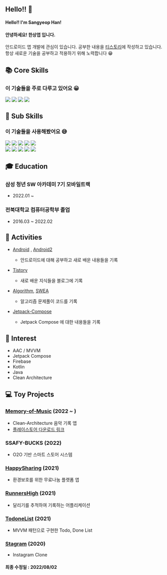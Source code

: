## Hello!! 👋
#### Hello!! I'm Sangyeop Han! </br>

#### 안녕하세요! 한상엽 입니다.
안드로이드 앱 개발에 관심이 있습니다. 공부한 내용을 [티스토리](https://hanyeop.tistory.com/)에 작성하고 있습니다. </br>
항상 새로운 기술을 공부하고 적용하기 위해 노력합니다 😁

## 📚 Core Skills
### 이 기술들을 주로 다루고 있어요 😀
<div>
  <img src="https://img.shields.io/badge/android-3DDC84?style=for-the-badge&logo=android&logoColor=white"> 
  <img src="https://img.shields.io/badge/kotlin-7F52FF?style=for-the-badge&logo=kotlin&logoColor=white"> 
  <img src="https://img.shields.io/badge/firebase-FFCA28?style=for-the-badge&logo=firebase&logoColor=white">
  <img src="https://img.shields.io/badge/java-007396?style=for-the-badge&logo=java&logoColor=white"> 

## 🔨 Sub Skills
### 이 기술들을 사용해봤어요 😅
<div>
  <img src="https://img.shields.io/badge/c++-00599C?style=for-the-badge&logo=c%2B%2B&logoColor=white">
  <img src="https://img.shields.io/badge/C-A8B9CC?style=for-the-badge&logo=C&logoColor=white"> 
  <img src="https://img.shields.io/badge/C Sharp-239120?style=for-the-badge&logo=CSharp&logoColor=white">
  <img src="https://img.shields.io/badge/Unity-FFFFFF?style=for-the-badge&logo=Unity&logoColor=black"> 
  <img src="https://img.shields.io/badge/OpenGL-5586A4?style=for-the-badge&logo=OpenGL&logoColor=white">
  <br>
  <img src="https://img.shields.io/badge/JavaScript-F7DF1E?style=for-the-badge&logo=Javascript&logoColor=white">
  <img src="https://img.shields.io/badge/HTML5-E34F26?style=for-the-badge&logo=HTML5&logoColor=white">
  <img src="https://img.shields.io/badge/CSS3-1572B6?style=for-the-badge&logo=CSS3&logoColor=white">
  <img src="https://img.shields.io/badge/VUE.JS-4FC08D?style=for-the-badge&logo=VUE.JS&logoColor=white">
  <img src="https://img.shields.io/badge/SPRING BOOT-6DB33F?style=for-the-badge&logo=SPRING&logoColor=white">
  
## 🎓 Education
### 삼성 청년 SW 아카데미 7기 모바일트랙 
  * 2022.01 ~
### 전북대학교 컴퓨터공학부 졸업
  * 2016.03 ~ 2022.02 

## 📝 Activities
* [Android](https://github.com/HanYeop/AndroidStudio-Practice) , [Android2](https://github.com/HanYeop/AndroidStudio-Practice2)
  * 안드로이드에 대해 공부하고 새로 배운 내용들을 기록

* [Tistory](https://hanyeop.tistory.com/)
  * 새로 배운 지식들을 블로그에 기록

* [Algorithm](https://github.com/HanYeop/Algorithm), [SWEA](https://github.com/HanYeop/SWEA)
  * 알고리즘 문제풀이 코드를 기록

* [Jetpack-Compose](https://github.com/HanYeop/Jetpack-Compose)
  * Jetpack Compose 에 대한 내용들을 기록

## 🤔 Interest
* AAC / MVVM
* Jetpack Compose
* Firebase
* Kotlin
* Java
* Clean Architecture

## 💻 Toy Projects
### [Memory-of-Music](https://github.com/HanYeop/Memory-of-Music-android-clean) (2022 ~ )
  * Clean-Architecture 음악 기록 앱
  * [플레이스토어 다운로드 링크](https://play.google.com/store/apps/details?id=com.hanyeop.mom)
  
### SSAFY-BUCKS (2022)
  * O2O 기반 스마트 스토어 시스템
  
### [HappySharing](https://github.com/HanYeop/Happy-Sharing) (2021)
* 환경보호를 위한 무료나눔 플랫폼 앱

### [RunnersHigh](https://github.com/HanYeop/RunnersHigh) (2021)
* 달리기를 추적하여 기록하는 어플리케이션

### [TodoneList](https://github.com/HanYeop/TodoneList) (2021)
* MVVM 패턴으로 구현한 Todo, Done List 

### [Stagram](https://github.com/HanYeop/Stagram) (2020)
* Instagram Clone

#### 최종 수정일 : 2022/08/02
